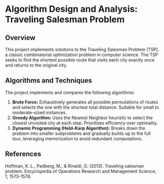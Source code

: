 # Algorithm Design and Analysis: Traveling Salesman Problem

## Overview

This project implements solutions to the Traveling Salesman Problem (TSP), a classic combinatorial optimization problem in computer science. The TSP seeks to find the shortest possible route that visits each city exactly once and returns to the original city.

## Algorithms and Techniques

The project implements and compares the following algorithms:

1. **Brute Force:** Exhaustively generates all possible permutations of routes and selects the one with the shortest total distance. Suitable for small to moderate-sized instances.
2. **Greedy Algorithm:** Uses the Nearest Neighbor heuristic to select the closest unvisited city at each step. Prioritizes efficiency over optimality.
3. **Dynamic Programming (Held-Karp Algorithm):** Breaks down the problem into smaller subproblems and gradually builds up to the full tour, leveraging memorization to avoid redundant computations.

## References

Hoffman, K. L., Padberg, M., & Rinaldi, G. (2013). Traveling salesman problem. Encyclopedia of Operations Research and Management Science, 1, 1573-1578.

